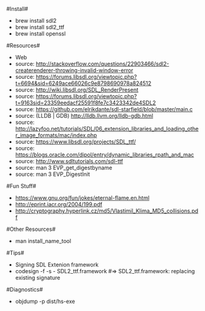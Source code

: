 #Install#
* brew install sdl2
* brew install sdl2_ttf
* brew install openssl

#Resources#
* Web
* source: http://stackoverflow.com/questions/22903466/sdl2-createrenderer-throwing-invalid-window-error
* source: https://forums.libsdl.org/viewtopic.php?t=6694&sid=6249ace66026c9e8798690978a824512
* source: http://wiki.libsdl.org/SDL_RenderPresent
* source: https://forums.libsdl.org/viewtopic.php?t=9163sid=23359eedacf25591f8fe7c3423342de4SDL2
* source: https://github.com/elrikdante/sdl-starfield/blob/master/main.c
* source: (LLDB | GDB) http://lldb.llvm.org/lldb-gdb.html
* source: http://lazyfoo.net/tutorials/SDL/06_extension_libraries_and_loading_other_image_formats/mac/index.php
* source: https://www.libsdl.org/projects/SDL_ttf/
* source: https://blogs.oracle.com/dipol/entry/dynamic_libraries_rpath_and_mac
* source: http://www.sdltutorials.com/sdl-ttf
* source: man 3 EVP_get_digestbyname
* source: man 3 EVP_DigestInit

#Fun Stuff#
* https://www.gnu.org/fun/jokes/eternal-flame.en.html
* http://eprint.iacr.org/2004/199.pdf 
* http://cryptography.hyperlink.cz/md5/Vlastimil_Klima_MD5_collisions.pdf

#Other Resources#
* man install_name_tool

#Tips#
* Signing SDL Extenion framework
* codesign -f -s - SDL2_ttf.framework #=> SDL2_ttf.framework: replacing existing signature

#Diagnostics#
* objdump -p dist/hs-exe
